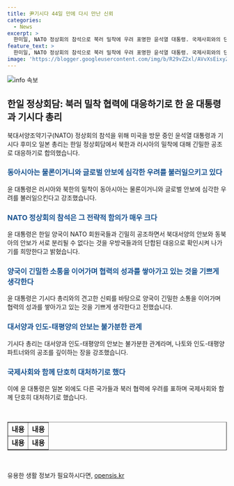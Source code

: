 ```yaml
---
title: 尹기시다 44일 만에 다시 만난 신뢰
categories:
  - News
excerpt: >
  한미일, NATO 정상회의 참석으로 북러 밀착에 우려 표명한 윤석열 대통령. 국제사회와의 단호 대응을 요구하면서 한일 양국의 긴밀한 공조 강조. 미국 참방 기간 동안 윤 대통령은 미국 뿐만 아니라 독일, 캐나다, 네덜란드 등과 양자 회담을 진행.
feature_text: >
  한미일, NATO 정상회의 참석으로 북러 밀착에 우려 표명한 윤석열 대통령. 국제사회와의 단호 대응을 요구하면서 한일 양국의 긴밀한 공조 강조. 미국 참방 기간 동안 윤 대통령은 미국 뿐만 아니라 독일, 캐나다, 네덜란드 등과 양자 회담을 진행.
image: 'https://blogger.googleusercontent.com/img/b/R29vZ2xl/AVvXsEixyZcFfHzMRdzZMjFBmAUKJYCLCGyLL1o632UiGVXcaFdKo_bkvkuCioo0uUKlGfBVcT3P84aROyZIXSBEx3Aw5nCQ3pTgDom1WDC4m8eifvWiAmWEEVb4x6G_l8C0QH225ldMjyaFvpxGEBGNO37VmDTDMHGhJPq73UglMfDca1-0aw/s1600/blogspot.png'
---
```


<p><img src="https://blogger.googleusercontent.com/img/b/R29vZ2xl/AVvXsEixyZcFfHzMRdzZMjFBmAUKJYCLCGyLL1o632UiGVXcaFdKo_bkvkuCioo0uUKlGfBVcT3P84aROyZIXSBEx3Aw5nCQ3pTgDom1WDC4m8eifvWiAmWEEVb4x6G_l8C0QH225ldMjyaFvpxGEBGNO37VmDTDMHGhJPq73UglMfDca1-0aw/s1600/blogspot.png" alt="info 속보" /></p>

<h2 data-ke-size="size26">한일 정상회담: 북러 밀착 협력에 대응하기로 한 윤 대통령과 기시다 총리</h2>

<p data-ke-size="size16">북대서양조약기구(NATO) 정상회의 참석을 위해 미국을 방문 중인 윤석열 대통령과 기시다 후미오 일본 총리는 한일 정상회담에서 북한과 러시아의 밀착에 대해 긴밀한 공조로 대응하기로 합의했습니다.</p>

<h3><b><span style="color: #1a5490;">동아시아는 물론이거니와 글로벌 안보에 심각한 우려를 불러일으키고 있다</span></b></h3>

<p data-ke-size="size16">윤 대통령은 러시아와 북한의 밀착이 동아시아는 물론이거니와 글로벌 안보에 심각한 우려를 불러일으킨다고 강조했습니다.</p>

<h3><b><span style="color: #1a5490;">NATO 정상회의 참석은 그 전략적 함의가 매우 크다</span></b></h3>

<p data-ke-size="size16">윤 대통령은 한일 양국이 NATO 회원국들과 긴밀히 공조하면서 북대서양의 안보와 동북아의 안보가 서로 분리될 수 없다는 것을 우방국들과의 단합된 대응으로 확인시켜 나가기를 희망한다고 밝혔습니다.</p>

<h3><b><span style="color: #1a5490;">양국이 긴밀한 소통을 이어가며 협력의 성과를 쌓아가고 있는 것을 기쁘게 생각한다</span></b></h3>

<p data-ke-size="size16">윤 대통령은 기시다 총리와의 견고한 신뢰를 바탕으로 양국이 긴밀한 소통을 이어가며 협력의 성과를 쌓아가고 있는 것을 기쁘게 생각한다고 전했습니다.</p>

<h3><b><span style="color: #1a5490;">대서양과 인도-태평양의 안보는 불가분한 관계</span></b></h3>

<p data-ke-size="size16">기시다 총리는 대서양과 인도-태평양의 안보는 불가분한 관계라며, 나토와 인도-태평양 파트너와의 공조를 깊이하는 장을 강조했습니다.</p>

<h3><b><span style="color: #1a5490;">국제사회와 함께 단호히 대처하기로 했다</span></b></h3>

<p data-ke-size="size16">이에 윤 대통령은 일본 외에도 다른 국가들과 북러 협력에 우려를 표하며 국제사회와 함께 단호히 대처하기로 했습니다.</p>

<p data-ke-size="size16">&nbsp;</p>

<table style="width: 100%;" border="1">
<tbody>
<tr>
<td style="text-align: center; height: 17px;"><b>내용</b></td>
<td style="text-align: center; height: 17px;"><b>내용</b></td>
</tr>
<tr>
<td style="text-align: center; height: 17px;"><b>내용</b></td>
<td style="text-align: center; height: 17px;"><b>내용</b></td>
</tr>
</tbody>
</table>

<p data-ke-size="size16">&nbsp;</p>
유용한 생활 정보가 필요하시다면, <a href="https://opensis.kr" rel="dofollow">opensis.kr</a>


